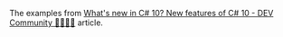 The examples from [What's new in C# 10? New features of C# 10 - DEV Community 👩‍💻👨‍💻](https://dev.to/andreisfedotov/whats-new-in-c-10-new-features-of-c-10-15lo) article.

